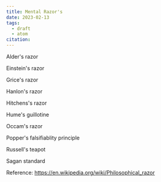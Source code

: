 ```yaml
---
title: Mental Razor's
date: 2023-02-13
tags:
  - draft
  - atom
citation: 
---
```


Alder's razor

Einstein's razor

Grice's razor

Hanlon's razor

Hitchens's razor

Hume's guillotine

Occam's razor

Popper's falsifiablity principle

Russell's teapot

Sagan standard


Reference: https://en.wikipedia.org/wiki/Philosophical_razor
